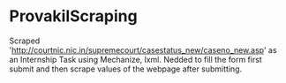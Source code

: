 # ProvakilScraping
Scraped 'http://courtnic.nic.in/supremecourt/casestatus_new/caseno_new.asp' as an Internship Task using Mechanize, lxml.
Nedded to fill the form first submit and then scrape values of the webpage after submitting.

